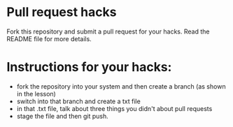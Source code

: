 # Pull request hacks
Fork this repository and submit a pull request for your hacks. Read the README file for more details.

# Instructions for your hacks:
- fork the repository into your system and then create a branch (as shown in the lesson)
- switch into that branch and create a txt file 
- in that .txt file, talk about three things you didn't about pull requests
- stage the file and then git push. 
